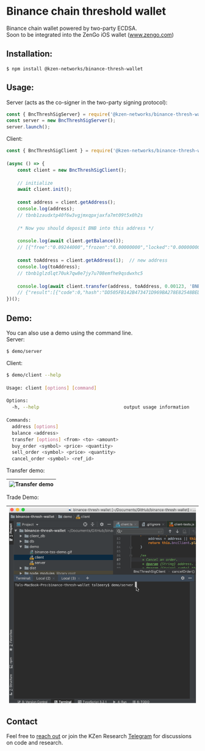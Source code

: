 Binance chain threshold wallet
=====================================
Binance chain wallet powered by two-party ECDSA. <br>
Soon to be integrated into the ZenGo iOS wallet (www.zengo.com)

## Installation:
```
$ npm install @kzen-networks/binance-thresh-wallet
```
## Usage:
Server (acts as the co-signer in the two-party signing protocol):
```js
const { BncThreshSigServer} = require('@kzen-networks/binance-thresh-wallet');
const server = new BncThreshSigServer();
server.launch();
```

Client:
```js
const { BncThreshSigClient } = require('@kzen-networks/binance-thresh-wallet');

(async () => {
    const client = new BncThreshSigClient();
    
    // initialize
    await client.init();
    
    const address = client.getAddress();
    console.log(address);
    // tbnb1zaudxtp40f6w3vgjmxqpxjaxfa7mt09t5x0h2s
    
    /* Now you should deposit BNB into this address */

    console.log(await client.getBalance());
    // [{"free":"0.09244000","frozen":"0.00000000","locked":"0.00000000","symbol":"BNB"}]

    const toAddress = client.getAddress(1);  // new address
    console.log(toAddress);
    // tbnb1glzdlqt70uk7qw8e7jy7u708emfhe9qsdwxhc5

    console.log(await client.transfer(address, toAddress, 0.00123, 'BNB', 'demo!'));
    // {"result":[{"code":0,"hash":"DD505FB142B473471D969BA278E82548BEDD637FEC3A3ED6350408B34A74DB9E","height":"","log":"Msg 0: ","ok":true}],"status":200}
})();
```
## Demo:
You can also use a demo using the command line.<br>
Server:
```bash
$ demo/server
```
Client:
```bash
$ demo/client --help

Usage: client [options] [command]

Options:
  -h, --help                               output usage information

Commands:
  address [options]
  balance <address>
  transfer [options] <from> <to> <amount>
  buy_order <symbol> <price> <quantity>
  sell_order <symbol> <price> <quantity>
  cancel_order <symbol> <ref_id>

```

Transfer demo:

|![Transfer demo](https://raw.githubusercontent.com/KZen-networks/binance-thresh-wallet/master/demo/binance-tss-demo.gif "Binance Threshold Wallet Demo")|
|:--:|

Trade Demo:

|![Trade demo](https://raw.githubusercontent.com/KZen-networks/binance-thresh-wallet/master/demo/BNB%20trade%20demo.gif "Binance Threshold Wallet Demo")|
|:--:|

## Contact
Feel free to [reach out](mailto:github@kzencorp.com) or join the KZen Research [Telegram]( https://t.me/kzen_research) for discussions on code and research.
